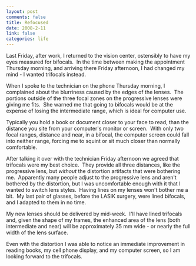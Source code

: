 ```yaml
--- 
layout: post
comments: false
title: Refocused
date: 2008-2-11
link: false
categories: life
---
```

Last Friday, after work, I returned to the vision center, ostensibly to have my eyes measured for bifocals.  In the time between making the appointment Thursday morning, and arriving there Friday afternoon, I had changed my mind - I wanted trifocals instead.

When I spoke to the technician on the phone Thursday morning, I complained about the blurriness caused by the edges of the lenses.  The portions outside of the three focal zones on the progressive lenses were giving me fits.  She warned me that going to bifocals would be at the expense of losing the intermediate range, which is ideal for computer use.

Typically you hold a book or document closer to your face to read, than the distance you site from your computer's monitor or screen.  With only two focal ranges, distance and near, in a bifocal, the computer screen could fall into neither range, forcing me to squint or sit much closer than normally comfortable.

After talking it over with the technician Friday afternoon we agreed that trifocals were my best choice.  They provide all three distances, like the progressive lens, but <em>without</em> the distortion artifacts that were bothering me.  Apparently many people adjust to the progressive lens and aren't bothered by the distortion, but I was uncomfortable enough with it that I wanted to switch lens styles.  Having lines on my lenses won't bother me a bit.  My last pair of glasses, before the LASIK surgery, were lined bifocals, and I adapted to them in no time.

My new lenses should be delivered by mid-week.  I'll have lined trifocals and, given the shape of my frames, the enhanced area of the lens (both intermediate and near) will be approximately 35 mm wide - or nearly the full width of the lens surface.

Even with the distortion I was able to notice an immediate improvement in reading books, my cell phone display, and my computer screen, so I am looking forward to the trifocals.
